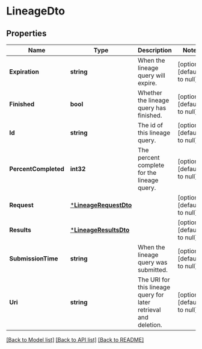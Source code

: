 # LineageDto

## Properties
Name | Type | Description | Notes
------------ | ------------- | ------------- | -------------
**Expiration** | **string** | When the lineage query will expire. | [optional] [default to null]
**Finished** | **bool** | Whether the lineage query has finished. | [optional] [default to null]
**Id** | **string** | The id of this lineage query. | [optional] [default to null]
**PercentCompleted** | **int32** | The percent complete for the lineage query. | [optional] [default to null]
**Request** | [***LineageRequestDto**](LineageRequestDTO.md) |  | [optional] [default to null]
**Results** | [***LineageResultsDto**](LineageResultsDTO.md) |  | [optional] [default to null]
**SubmissionTime** | **string** | When the lineage query was submitted. | [optional] [default to null]
**Uri** | **string** | The URI for this lineage query for later retrieval and deletion. | [optional] [default to null]

[[Back to Model list]](../README.md#documentation-for-models) [[Back to API list]](../README.md#documentation-for-api-endpoints) [[Back to README]](../README.md)

